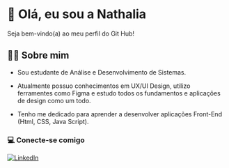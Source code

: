# 🖤 Olá, eu sou a Nathalia

Seja bem-vindo(a) ao meu perfil do Git Hub!

## 👩🏻 Sobre mim

- Sou estudante de Análise e Desenvolvimento de Sistemas.

- Atualmente possuo conhecimentos em UX/UI Design, utilizo ferramentes como Figma e estudo todos os fundamentos e aplicações de design como um todo.

-  Tenho me dedicado para aprender a desenvolver aplicações Front-End (Html, CSS, Java Script).

### 💻 Conecte-se comigo

[![LinkedIn](https://img.shields.io/badge/LinkedIn-0077B5?style=for-the-badge&logo=linkedin&logoColor=white)](https://www.linkedin.com/in/nathalia-vasconcellos-de-souza/)

